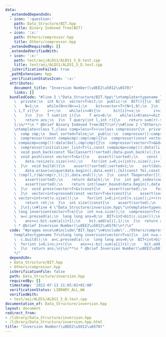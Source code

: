 ```yaml
---
data:
  _extendedDependsOn:
  - icon: ':question:'
    path: Data_Structure/BIT.hpp
    title: Binary Indexed Tree(BIT)
  - icon: ':x:'
    path: Others/compressor.hpp
    title: Others/compressor.hpp
  _extendedRequiredBy: []
  _extendedVerifiedWith:
  - icon: ':x:'
    path: test/aoj/ALDS1/ALDS1_5_D.test.cpp
    title: test/aoj/ALDS1/ALDS1_5_D.test.cpp
  _isVerificationFailed: true
  _pathExtension: hpp
  _verificationStatusIcon: ':x:'
  attributes:
    document_title: "Inversion Number(\u8EE2\u5012\u6570)"
    links: []
  bundledCode: "#line 2 \"Data_Structure/BIT.hpp\"\ntemplate<typename T>\nstruct BIT{\n\
    \  private:\n  int N;\n  vector<T>bit;\n  public:\n  BIT(){}\n  BIT(int n){\n\
    \    N=1;\n    while(N<n)N<<=1;\n    bit=vector<T>(N+1,0);\n  }\n  void add(int\
    \ i,T x){\n    i++;\n    while(i<=N){\n      bit[i]+=x;\n      i+=i&-i;    \n\
    \    }\n  }\n  T sum(int i){\n    T ans=0;\n    while(i>0)ans+=bit[i],i-=i&-i;\n\
    \    return ans;\n  }\n  T query(int l,int r){\n    return sum(r)-sum(l);\n  }\n\
    };\n/**\n * @brief Binary Indexed Tree(BIT)\n*/\n#line 2 \"Others/compressor.hpp\"\
    \ntemplate<class T,class comp=less<T>>\nclass compressor{\n  private:\n  vector<T>data;\n\
    \  comp cmp;\n  bool sorted=false;\n  public:\n  compressor():compressor(comp()){}\n\
    \  compressor(const comp&cmp):cmp(cmp){}\n  compressor(const vector<T>&dat,const\
    \ comp&cmp=comp()):data(dat),cmp(cmp){}\n  compressor(vector<T>&&dat,const comp&cmp=comp()):data(move(dat)),cmp(cmp){}\n\
    \  compressor(initializer_list<T>li,const comp&cmp=comp()):data(li.begin(),li.end()),cmp(cmp){}\n\
    \  void push_back(const T&v){assert(!sorted);data.push_back(v);}\n  void push_back(T&&v){assert(!sorted);data.push_back(move(v));}\n\
    \  void push(const vector<T>&v){\n    assert(!sorted);\n    const int n=data.size();\n\
    \    data.resize(v.size()+n);\n    for(int i=0;i<(int)v.size();i++)data[i+n]=v[i];\n\
    \  }\n  void build(){\n    assert(!sorted);sorted=1;\n    sort(data.begin(),data.end(),cmp);\n\
    \    data.erase(unique(data.begin(),data.end(),[&](const T&l,const T&r)->bool{return\
    \ !cmp(l,r)&&!cmp(r,l);}),data.end());\n  }\n  const T&operator[](int k)const&{\n\
    \    assert(sorted);\n    return data[k];\n  }\n  int get_index(const T&v)const{\n\
    \    assert(sorted);\n    return int(lower_bound(data.begin(),data.end(),v,cmp)-data.begin());\n\
    \  }\n  void press(vector<T>&v)const{\n    assert(sorted);\n    for(auto&&i:v)i=get_index(i);\n\
    \  }\n  vector<int>pressed(const vector<T>&v)const{\n    assert(sorted);\n   \
    \ vector<int>ret(v.size());\n    for(int i=0;i<(int)v.size();i++)ret[i]=get_index(v[i]);\n\
    \    return ret;\n  }\n  int size()const{\n    assert(sorted);\n    return data.size();\n\
    \  }\n};\n#line 4 \"Data_Structure/inversion.hpp\"\ntemplate<typename T>\nlong\
    \ long inversion(vector<T>a){\n  int n=a.size();\n  compressor<T>c(a);\n  c.build();\n\
    \  a=c.pressed(a);\n  long long ans=0;\n  BIT<int>bit(c.size());\n  for(int i=0;i<n;i++){\n\
    \    ans+=i-bit.sum(a[i]+1);\n    bit.add(a[i],1);\n  }\n  return ans;\n}\n/**\n\
    \ * @brief Inversion Number(\u8EE2\u5012\u6570)\n*/\n"
  code: "#pragma once\n#include\"BIT.hpp\"\n#include\"../Others/compressor.hpp\"\n\
    template<typename T>\nlong long inversion(vector<T>a){\n  int n=a.size();\n  compressor<T>c(a);\n\
    \  c.build();\n  a=c.pressed(a);\n  long long ans=0;\n  BIT<int>bit(c.size());\n\
    \  for(int i=0;i<n;i++){\n    ans+=i-bit.sum(a[i]+1);\n    bit.add(a[i],1);\n\
    \  }\n  return ans;\n}\n/**\n * @brief Inversion Number(\u8EE2\u5012\u6570)\n\
    */"
  dependsOn:
  - Data_Structure/BIT.hpp
  - Others/compressor.hpp
  isVerificationFile: false
  path: Data_Structure/inversion.hpp
  requiredBy: []
  timestamp: '2022-07-13 21:05:02+01:00'
  verificationStatus: LIBRARY_ALL_WA
  verifiedWith:
  - test/aoj/ALDS1/ALDS1_5_D.test.cpp
documentation_of: Data_Structure/inversion.hpp
layout: document
redirect_from:
- /library/Data_Structure/inversion.hpp
- /library/Data_Structure/inversion.hpp.html
title: "Inversion Number(\u8EE2\u5012\u6570)"
---
```

